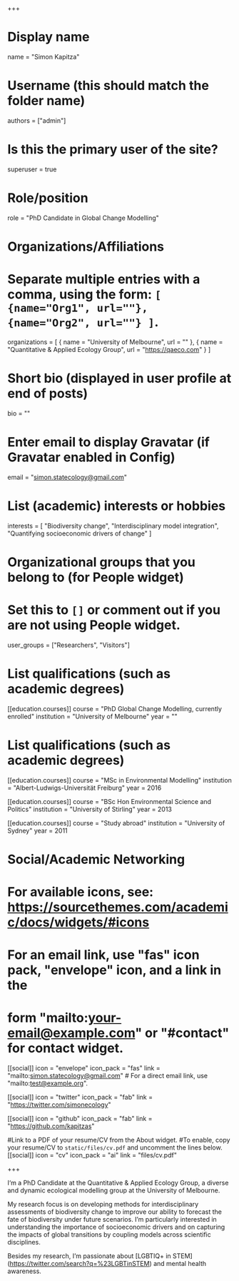 +++
# Display name
name = "Simon Kapitza"

# Username (this should match the folder name)
authors = ["admin"]

# Is this the primary user of the site?
superuser = true

# Role/position
role = "PhD Candidate in Global Change Modelling"

# Organizations/Affiliations
#   Separate multiple entries with a comma, using the form: `[ {name="Org1", url=""}, {name="Org2", url=""} ]`.
organizations = [ { name = "University of Melbourne", url = "" }, { name = "Quantitative & Applied Ecology Group", url = "https://qaeco.com" } ]

# Short bio (displayed in user profile at end of posts)
bio = ""

# Enter email to display Gravatar (if Gravatar enabled in Config)
email = "simon.statecology@gmail.com"

# List (academic) interests or hobbies
interests = [
  "Biodiversity change",
  "Interdisciplinary model integration",
  "Quantifying socioeconomic drivers of change"
]

# Organizational groups that you belong to (for People widget)
#   Set this to `[]` or comment out if you are not using People widget.
user_groups = ["Researchers", "Visitors"]

# List qualifications (such as academic degrees)
[[education.courses]]
  course = "PhD Global Change Modelling, currently enrolled"
  institution = "University of Melbourne"
  year = ""

# List qualifications (such as academic degrees)
[[education.courses]]
  course = "MSc in Environmental Modelling"
  institution = "Albert-Ludwigs-Universität Freiburg"
  year = 2016

[[education.courses]]
  course = "BSc Hon Environmental Science and Politics"
  institution = "University of Stirling"
  year = 2013
  
  [[education.courses]]
  course = "Study abroad"
  institution = "University of Sydney"
  year = 2011

# Social/Academic Networking
# For available icons, see: https://sourcethemes.com/academic/docs/widgets/#icons
#   For an email link, use "fas" icon pack, "envelope" icon, and a link in the
#   form "mailto:your-email@example.com" or "#contact" for contact widget.

[[social]]
  icon = "envelope"
  icon_pack = "fas"
  link = "mailto:simon.statecology@gmail.com"  # For a direct email link, use "mailto:test@example.org".

[[social]]
  icon = "twitter"
  icon_pack = "fab"
  link = "https://twitter.com/simonecology"

[[social]]
  icon = "github"
  icon_pack = "fab"
  link = "https://github.com/kapitzas"

#Link to a PDF of your resume/CV from the About widget.
#To enable, copy your resume/CV to `static/files/cv.pdf` and uncomment the lines below.
[[social]]
  icon = "cv"
  icon_pack = "ai"
  link = "files/cv.pdf"

+++

I‘m a PhD Candidate at the Quantitative & Applied Ecology Group, a diverse and dynamic ecological modelling group at the University of Melbourne.

My research focus is on developing methods for interdisciplinary assessments of biodiversity change to improve our ability to forecast the fate of biodiversity under future scenarios. I’m particularly interested in understanding the importance of socioeconomic drivers and on capturing the impacts of global transitions by coupling models across scientific disciplines.

Besides my research, I’m passionate about [LGBTIQ+ in STEM] (https://twitter.com/search?q=%23LGBTinSTEM) and mental health awareness.
